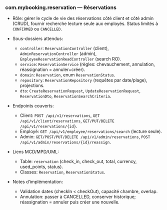 ### com.mybooking.reservation — Réservations

- Rôle: gérer le cycle de vie des réservations côté client et côté admin (CRUD), fournir recherche lecture seule aux employés. Status limités à `CONFIRMED` ou `CANCELLED`.

- Sous-dossiers attendus:
  - `controller`: `ReservationController` (client), `AdminReservationController` (admin), `EmployeeReservationReadController` (search RO).
  - `service`: `ReservationService` (règles: chevauchement, annulation, réassignation = annuler+créer).
  - `domain`: `Reservation`, enum `ReservationStatus`.
  - `repository`: `ReservationRepository` (requêtes par date/plage), projections.
  - `dto`: `CreateReservationRequest`, `UpdateReservationRequest`, `ReservationDto`, `ReservationSearchCriteria`.

- Endpoints couverts:
  - Client: `POST /api/v1/reservations`, `GET /api/v1/client/reservations`, `GET/PUT/DELETE /api/v1/reservations/{id}`.
  - Employé: `GET /api/v1/employee/reservations/search` (lecture seule).
  - Admin: `GET/POST/PUT/DELETE /api/v1/admin/reservations`, `POST /api/v1/admin/reservations/{id}/reassign`.

- Liens MCD/MPD/UML:
  - Table: `reservation` (check_in, check_out, total, currency, used_points, status).
  - Classes: `Reservation`, `ReservationStatus`.

- Notes d’implémentation:
  - Validation dates (checkIn < checkOut), capacité chambre, overlap.
  - Annulation: passer à CANCELLED, conserver historique; réassignation = annuler puis créer une nouvelle.
